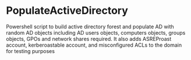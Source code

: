 # PopulateActiveDirectory
Powershell script to build active directory forest and populate AD with random AD objects including AD users objects, computers objects, groups objects, GPOs and network shares required. It also adds ASREProast account, kerberoastable account, and misconfigured ACLs to the domain for testing purposes
